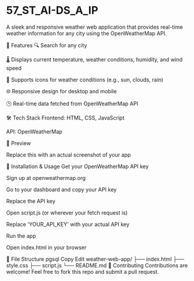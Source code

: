 # 57_ST_AI-DS_A_IP
A sleek and responsive weather web application that provides real-time weather information for any city using the OpenWeatherMap API.

🚀 Features 🔍 Search for any city

🌡 Displays current temperature, weather conditions, humidity, and wind speed

🌇 Supports icons for weather conditions (e.g., sun, clouds, rain)

🌐 Responsive design for desktop and mobile

🕒 Real-time data fetched from OpenWeatherMap API

🛠 Tech Stack Frontend: HTML, CSS, JavaScript

API: OpenWeatherMap

📸 Preview

Replace this with an actual screenshot of your app

🔧 Installation & Usage Get your OpenWeatherMap API key

Sign up at openweathermap.org

Go to your dashboard and copy your API key

Replace the API key

Open script.js (or wherever your fetch request is)

Replace 'YOUR_API_KEY' with your actual API key

Run the app

Open index.html in your browser

📁 File Structure pgsql Copy Edit weather-web-app/ ├── index.html ├── style.css ├── script.js └── README.md 🙌 Contributing Contributions are welcome! Feel free to fork this repo and submit a pull request.

